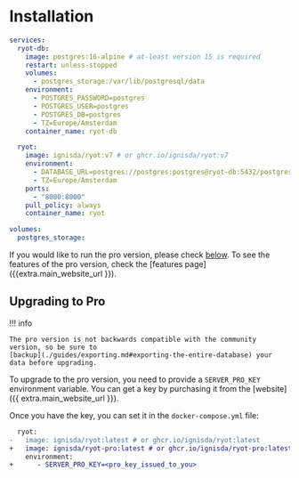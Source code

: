 # Installation

```yaml
services:
  ryot-db:
    image: postgres:16-alpine # at-least version 15 is required
    restart: unless-stopped
    volumes:
      - postgres_storage:/var/lib/postgresql/data
    environment:
      - POSTGRES_PASSWORD=postgres
      - POSTGRES_USER=postgres
      - POSTGRES_DB=postgres
      - TZ=Europe/Amsterdam
    container_name: ryot-db

  ryot:
    image: ignisda/ryot:v7 # or ghcr.io/ignisda/ryot:v7
    environment:
      - DATABASE_URL=postgres://postgres:postgres@ryot-db:5432/postgres
      - TZ=Europe/Amsterdam
    ports:
      - "8000:8000"
    pull_policy: always
    container_name: ryot

volumes:
  postgres_storage:
```

If you would like to run the pro version, please check [below](#upgrading-to-pro). To see
the features of the pro version, check the [features page]({{extra.main_website_url
}}).

## Upgrading to Pro

!!! info

    The pro version is not backwards compatible with the community version, so be sure to
    [backup](./guides/exporting.md#exporting-the-entire-database) your data before upgrading.

To upgrade to the pro version, you need to provide a `SERVER_PRO_KEY` environment variable.
You can get a key by purchasing it from the [website]({{ extra.main_website_url }}).

Once you have the key, you can set it in the `docker-compose.yml` file:

```diff
  ryot:
-   image: ignisda/ryot:latest # or ghcr.io/ignisda/ryot:latest
+   image: ignisda/ryot-pro:latest # or ghcr.io/ignisda/ryot-pro:latest
    environment:
+      - SERVER_PRO_KEY=<pro_key_issued_to_you>
```
